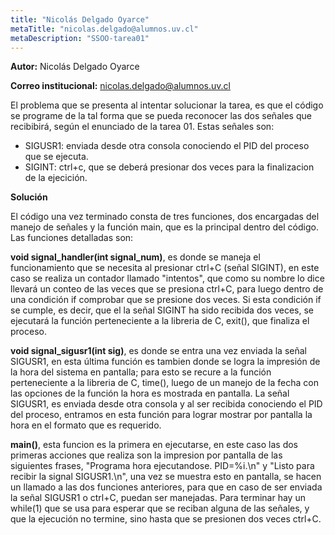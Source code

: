 ```yaml
---
title: "Nicolás Delgado Oyarce"
metaTitle: "nicolas.delgado@alumnos.uv.cl"
metaDescription: "SSOO-tarea01"
---
```


**Autor:** Nicolás Delgado Oyarce

**Correo institucional:** nicolas.delgado@alumnos.uv.cl

El problema que se presenta al intentar solucionar la tarea, es que el código se programe de la tal forma que  se pueda reconocer las dos señales que recibibirá, según el enunciado de la tarea 01. Estas señales son:
- SIGUSR1: enviada desde otra consola conociendo el PID del proceso que se ejecuta.
- SIGINT: ctrl+c, que se deberá presionar dos veces para la finalizacion de la ejecición.

**Solución**

El código una vez terminado consta de tres funciones, dos encargadas del manejo de señales y la función main, que es la principal dentro del código. Las funciones detalladas son:


 **void signal_handler(int signal_num)**, es donde se maneja el funcionamiento que se necesita al presionar ctrl+C (señal SIGINT), en este caso se realiza un contador llamado "intentos", que como su nombre lo dice llevará un conteo de las veces que se presiona ctrl+C, para luego dentro de una condición if comprobar que se presione dos veces. Si esta condición if se cumple, es decir, que el la señal SIGINT ha sido recibida dos veces, se ejecutará la función perteneciente a la libreria de C, exit(), que finaliza el proceso.

**void signal_sigusr1(int sig)**, es donde se entra una vez enviada la señal SIGUSR1, en esta última función es tambien donde se logra la impresión de la hora del sistema en pantalla; para esto se recure a la función perteneciente a la libreria de C, time(), luego de un manejo de la fecha con las opciones de la función la hora es mostrada en pantalla. La señal SIGUSR1, es enviada desde otra consola y al ser recibida conociendo el PID del proceso, entramos en esta función para lograr mostrar por pantalla la hora en el formato que es requerido.

**main()**, esta funcion es la primera en ejecutarse, en este caso las dos primeras acciones que realiza son la impresion por pantalla de las siguientes frases, "Programa hora ejecutandose. PID=%i.\n" y "Listo para recibir la signal SIGUSR1.\n", una vez se muestra esto en pantalla, se hacen un llamado a las dos funciones anteriores, para que en caso de ser enviada la señal SIGUSR1 o ctrl+C, puedan ser manejadas. Para terminar hay un while(1) que se usa para esperar que se reciban alguna de las señales, y que la ejecución no termine, sino hasta que se presionen dos veces ctrl+C.
